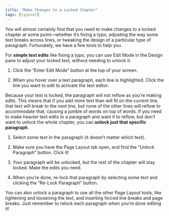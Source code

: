 ```yaml
---
title: "Make Changes to a Locked Chapter"
tags: [typeset]
---
```

 
<html><body><section data-type="chapter" class="hsecchapter" data-hederis-type="hsecchapter" id="locked-changes" data-pi-attrs="id: locked-changes; data-tags: typeset;" role="doc-chapter" data-tags="typeset" data-author-name=" " data-book-title=" " title="Make Changes to a Locked Chapter"><p class="hblkp" data-hederis-type="hblkp" id="pMzTLpBZU">You will almost certainly find that you need to make changes to a locked chapter at some point&#8212;whether it&#8217;s fixing a typo, adjusting the way some text breaks across lines, or tweaking the design of a particular type of paragraph. Fortunately, we have a few tools to help you.</p><p class="hblkp" data-hederis-type="hblkp" id="pXtJqBf0y">For <strong data-hederis-type="hspanstrong" id="p8Sm40PAq">simple text edits</strong> like fixing a typo, you can use Edit Mode in the Design pane to adjust your locked text, without needing to unlock it. </p><ol class="hwprnumlist" data-hederis-type="hwprnumlist" id="pOwslFecj"><li class="hblkoli" data-hederis-type="hblkoli" id="ligS6jHiry"><p class="hblkoli" data-hederis-type="hblklip" id="pMyx1wKWQ">Click the &#8220;Enter Edit Mode&#8221; button at the top of your screen.</p></li><li class="hblkoli" data-hederis-type="hblkoli" id="licyNkJh02"><p class="hblkoli" data-hederis-type="hblklip" id="pc5uIL3iw">When you hover over a text paragraph, each line is highlighted. Click the line you want to edit to activate the text editor.</p></li></ol><p class="hblkp" data-hederis-type="hblkp" id="p7BufxMH4">Because your text is locked, the paragraph will not reflow as you&#8217;re making edits. This means that if you add more text than will fit on the current line, that text will break to the next line, but none of the other lines will reflow to accommodate that, causing a jumble of words on top of words. If you need to make heavier text edits to a paragraph and want it to reflow, but don&#8217;t want to unlock the whole chapter, you can <strong class="hspanstrong" data-hederis-type="hspanstrong" id="p0t1IOhY5">unlock just that specific paragraph</strong>.</p><ol class="hwprnumlist" data-hederis-type="hwprnumlist" id="p6QuN00mm"><li class="hblkoli" data-hederis-type="hblkoli" id="liNkxHGWRr"><p class="hblkoli" data-hederis-type="hblklip" id="pSBjVqtgY">Select some text in the paragraph (it doesn&#8217;t matter which text).</p></li><li class="hblkoli" data-hederis-type="hblkoli" id="liOnMlRCar"><p class="hblkoli" data-hederis-type="hblklip" id="pLtpMTX1Q">Make sure you have the Page Layout tab open, and find the &#8220;Unlock Paragraph&#8221; button. Click it!</p></li><li class="hblkoli" data-hederis-type="hblkoli" id="liKXoFPQkD"><p class="hblkoli" data-hederis-type="hblklip" id="pLqOORoBx">Your paragraph will be unlocked, but the rest of the chapter will stay locked. Make the edits you need.</p></li><li class="hblkoli" data-hederis-type="hblkoli" id="liFq9XCsDr"><p class="hblkoli" data-hederis-type="hblklip" id="plMLCOb9F">When you&#8217;re done, re-lock that paragraph by selecting some text and clicking the &#8220;Re-Lock Paragraph&#8221; button.</p></li></ol><p class="hblkp" data-hederis-type="hblkp" id="p8JGAOQOu">You can also unlock a paragraph to use all the other Page Layout tools, like tightening and loosening the text, and inserting forced line breaks and page breaks. Just remember to relock each paragraph when you&#8217;re done editing it!</p></section></body></html>
